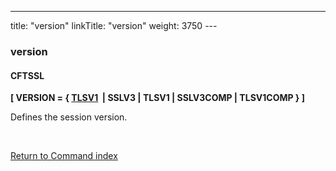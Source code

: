 ---
title: "version"
linkTitle: "version"
weight: 3750
---<span id="version"></span>

### version

#### CFTSSL

******[ VERSION = { <u>TLSV1</u>  &#124; SSLV3 &#124; TLSV1 &#124; SSLV3COMP &#124; TLSV1COMP } ]******

Defines the session version.

 

[Return to Command index](../../)
